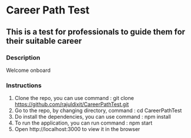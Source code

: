 # Career Path Test

## This is a test for professionals to guide them for their suitable career

### Description

Welcome onboard

### Instructions

1. Clone the repo, you can use command : git clone https://github.com/rajuldixit/CareerPathTest.git
2. Go to the repo, by changing directory, command : cd CareerPathTest
3. Do install the dependencies, you can use command : npm install
4. To run the application, you can run command : npm start
5. Open http://localhost:3000 to view it in the browser